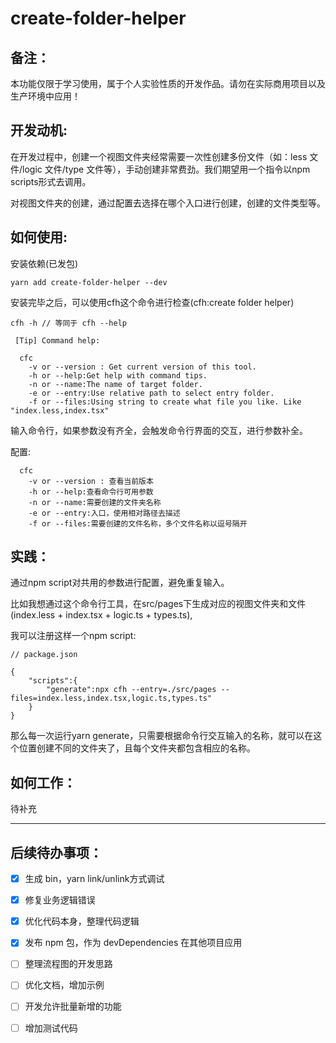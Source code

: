 # create-folder-helper

## 备注：

本功能仅限于学习使用，属于个人实验性质的开发作品。请勿在实际商用项目以及生产环境中应用！



## 开发动机:

在开发过程中，创建一个视图文件夹经常需要一次性创建多份文件（如：less 文件/logic 文件/type 文件等），手动创建非常费劲。我们期望用一个指令以npm scripts形式去调用。

对视图文件夹的创建，通过配置去选择在哪个入口进行创建，创建的文件类型等。



## 如何使用:

安装依赖(已发包)

```
yarn add create-folder-helper --dev
```

安装完毕之后，可以使用cfh这个命令进行检查(cfh:create folder helper)

```
cfh -h // 等同于 cfh --help

 [Tip] Command help:

  cfc
    -v or --version : Get current version of this tool.
    -h or --help:Get help with command tips.
    -n or --name:The name of target folder.
    -e or --entry:Use relative path to select entry folder.
    -f or --files:Using string to create what file you like. Like "index.less,index.tsx"
```



输入命令行，如果参数没有齐全，会触发命令行界面的交互，进行参数补全。



配置:

```
  cfc
    -v or --version : 查看当前版本
    -h or --help:查看命令行可用参数
    -n or --name:需要创建的文件夹名称
    -e or --entry:入口，使用相对路径去描述
    -f or --files:需要创建的文件名称，多个文件名称以逗号隔开
```



## 实践：

通过npm script对共用的参数进行配置，避免重复输入。

比如我想通过这个命令行工具，在src/pages下生成对应的视图文件夹和文件(index.less + index.tsx + logic.ts + types.ts),

我可以注册这样一个npm script:



```
// package.json 

{
	"scripts":{
		"generate":npx cfh --entry=./src/pages --files=index.less,index.tsx,logic.ts,types.ts"
	}
}
```

那么每一次运行yarn generate，只需要根据命令行交互输入的名称，就可以在这个位置创建不同的文件夹了，且每个文件夹都包含相应的名称。



## 如何工作：

待补充

---



## 后续待办事项：

- [x] 生成 bin，yarn link/unlink方式调试

- [x] 修复业务逻辑错误

- [x] 优化代码本身，整理代码逻辑

- [x] 发布 npm 包，作为 devDependencies 在其他项目应用

- [ ] 整理流程图的开发思路

- [ ] 优化文档，增加示例

- [ ] 开发允许批量新增的功能

- [ ] 增加测试代码

  

  
